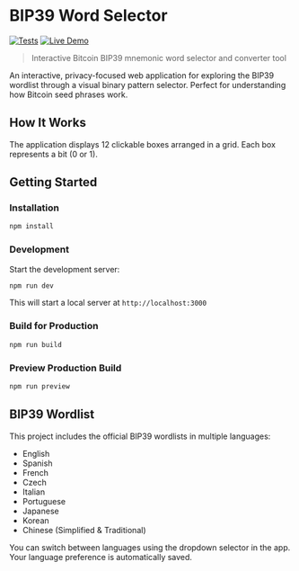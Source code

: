 # BIP39 Word Selector

[![Tests](https://github.com/JesusValeraDev/bip39/actions/workflows/test.yml/badge.svg)](https://github.com/JesusValeraDev/bip39/actions/workflows/test.yml)
[![Live Demo](https://img.shields.io/badge/demo-live-brightgreen)](https://bip39.jesusvalera.dev)

> Interactive Bitcoin BIP39 mnemonic word selector and converter tool

An interactive, privacy-focused web application for exploring the BIP39 wordlist through a visual binary pattern selector. Perfect for understanding how Bitcoin seed phrases work.

## How It Works

The application displays 12 clickable boxes arranged in a grid. Each box represents a bit (0 or 1).

## Getting Started

### Installation

```bash
npm install
```

### Development

Start the development server:

```bash
npm run dev
```

This will start a local server at `http://localhost:3000`

### Build for Production

```bash
npm run build
```

### Preview Production Build

```bash
npm run preview
```

## BIP39 Wordlist

This project includes the official BIP39 wordlists in multiple languages:

- English
- Spanish
- French
- Czech
- Italian
- Portuguese
- Japanese
- Korean
- Chinese (Simplified & Traditional)

You can switch between languages using the dropdown selector in the app. Your language preference is automatically saved.
